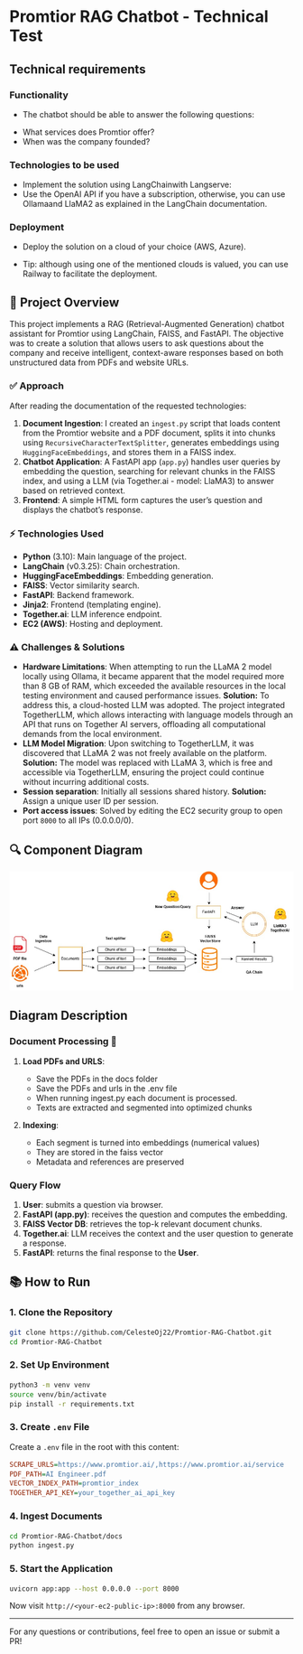 # Promtior RAG Chatbot - Technical Test

## Technical requirements
### Functionality
* The chatbot should be able to answer the following questions:
- What services does Promtior offer?
- When was the company founded?

### Technologies to be used
* Implement the solution using LangChainwith Langserve:
* Use the OpenAI API if you have a subscription, otherwise, you can use Ollamaand LlaMA2 as explained in the LangChain documentation.

### Deployment
* Deploy the solution on a cloud of your choice (AWS, Azure).
- Tip: although using one of the mentioned clouds is valued, you can use Railway to facilitate the deployment.

## 📄 Project Overview

This project implements a RAG (Retrieval-Augmented Generation) chatbot assistant for Promtior using LangChain, FAISS, and FastAPI. The objective was to create a solution that allows users to ask questions about the company and receive intelligent, context-aware responses based on both unstructured data from PDFs and website URLs.

### ✅ Approach
After reading the documentation of the requested technologies: 

1. **Document Ingestion**: I created an `ingest.py` script that loads content from the Promtior website and a PDF document, splits it into chunks using `RecursiveCharacterTextSplitter`, generates embeddings using `HuggingFaceEmbeddings`, and stores them in a FAISS index.
2. **Chatbot Application**: A FastAPI app (`app.py`) handles user queries by embedding the question, searching for relevant chunks in the FAISS index, and using a LLM (via Together.ai - model: LlaMA3) to answer based on retrieved context.
3. **Frontend**: A simple HTML form captures the user’s question and displays the chatbot’s response.

### ⚡ Technologies Used

* **Python** (3.10): Main language of the project.
* **LangChain** (v0.3.25): Chain orchestration.
* **HuggingFaceEmbeddings**: Embedding generation.
* **FAISS**: Vector similarity search.
* **FastAPI**: Backend framework.
* **Jinja2**: Frontend (templating engine).
* **Together.ai**: LLM inference endpoint.
* **EC2 (AWS)**: Hosting and deployment.

### ⚠️ Challenges & Solutions

* **Hardware Limitations**: When attempting to run the LLaMA 2 model locally using Ollama, it became apparent that the model required more than 8 GB of RAM, which exceeded the available resources in the local testing environment and caused performance issues. **Solution:** To address this, a cloud-hosted LLM was adopted. The project integrated TogetherLLM, which allows interacting with language models through an API that runs on Together AI servers, offloading all computational demands from the local environment.
* **LLM Model Migration**: Upon switching to TogetherLLM, it was discovered that LLaMA 2 was not freely available on the platform. **Solution:** The model was replaced with LLaMA 3, which is free and accessible via TogetherLLM, ensuring the project could continue without incurring additional costs.
* **Session separation**: Initially all sessions shared history. **Solution:** Assign a unique user ID per session.
* **Port access issues**: Solved by editing the EC2 security group to open port `8000` to all IPs (0.0.0.0/0).

## 🔍 Component Diagram

![Component Diagram](./images/RAG-chatbot-diagram.jpg)

## Diagram Description

### Document Processing 📄
1. **Load PDFs and URLS**:
   - Save the PDFs in the docs folder
   - Save the PDFs and urls in the .env file
   - When running ingest.py each document is processed.
   - Texts are extracted and segmented into optimized chunks

2. **Indexing**:
   - Each segment is turned into embeddings (numerical values)
   - They are stored in the faiss vector
   - Metadata and references are preserved

### Query Flow
1. **User**: submits a question via browser.
2. **FastAPI (app.py)**: receives the question and computes the embedding.
3. **FAISS Vector DB**: retrieves the top-k relevant document chunks.
4. **Together.ai**: LLM receives the context and the user question to generate a response.
5. **FastAPI**: returns the final response to the **User**.

## 📚 How to Run

### 1. Clone the Repository

```bash
git clone https://github.com/CelesteOj22/Promtior-RAG-Chatbot.git
cd Promtior-RAG-Chatbot
```

### 2. Set Up Environment

```bash
python3 -m venv venv
source venv/bin/activate
pip install -r requirements.txt
```

### 3. Create `.env` File

Create a `.env` file in the root with this content:

```ini
SCRAPE_URLS=https://www.promtior.ai/,https://www.promtior.ai/service
PDF_PATH=AI Engineer.pdf
VECTOR_INDEX_PATH=promtior_index
TOGETHER_API_KEY=your_together_ai_api_key
```

### 4. Ingest Documents

```bash
cd Promtior-RAG-Chatbot/docs
python ingest.py
```

### 5. Start the Application

```bash
uvicorn app:app --host 0.0.0.0 --port 8000
```

Now visit `http://<your-ec2-public-ip>:8000` from any browser.

---

For any questions or contributions, feel free to open an issue or submit a PR!
